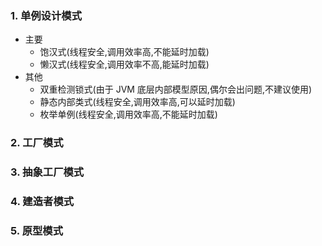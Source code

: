 ### 1. 单例设计模式

- 主要
  - 饱汉式(线程安全,调用效率高,不能延时加载)
  - 懒汉式(线程安全,调用效率不高,能延时加载)
- 其他
  - 双重检测锁式(由于 JVM 底层内部模型原因,偶尔会出问题,不建议使用)
  - 静态内部类式(线程安全,调用效率高,可以延时加载)
  - 枚举单例(线程安全,调用效率高,不能延时加载)

### 2. 工厂模式

### 3. 抽象工厂模式

### 4. 建造者模式

### 5. 原型模式
